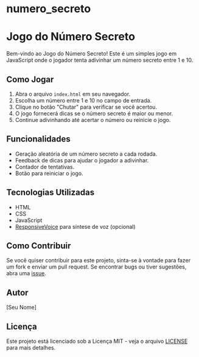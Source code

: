 # numero_secreto

# Jogo do Número Secreto

Bem-vindo ao Jogo do Número Secreto! Este é um simples jogo em JavaScript onde o jogador tenta adivinhar um número secreto entre 1 e 10.

## Como Jogar

1. Abra o arquivo `index.html` em seu navegador.
2. Escolha um número entre 1 e 10 no campo de entrada.
3. Clique no botão "Chutar" para verificar se você acertou.
4. O jogo fornecerá dicas se o número secreto é maior ou menor.
5. Continue adivinhando até acertar o número ou reinicie o jogo.

## Funcionalidades

- Geração aleatória de um número secreto a cada rodada.
- Feedback de dicas para ajudar o jogador a adivinhar.
- Contador de tentativas.
- Botão para reiniciar o jogo.

## Tecnologias Utilizadas

- HTML
- CSS
- JavaScript
- [ResponsiveVoice](https://responsivevoice.org/) para síntese de voz (opcional)

## Como Contribuir

Se você quiser contribuir para este projeto, sinta-se à vontade para fazer um fork e enviar um pull request. Se encontrar bugs ou tiver sugestões, abra uma [issue](https://github.com/seu-usuario/numero-secreto/issues).

## Autor

[Seu Nome]

## Licença

Este projeto está licenciado sob a Licença MIT - veja o arquivo [LICENSE](LICENSE) para mais detalhes.
